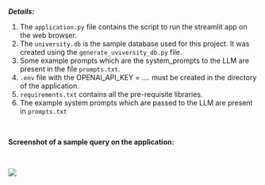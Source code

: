 ***Details:***

1. The `application.py` file contains the script to run the streamlit app on the web browser.
2. The `university.db` is the sample database used for this project. It was created using the `generate_uviversity_db.py` file.
3. Some example prompts which are the system_prompts to the LLM are present in the file `prompts.txt`.
4. `.env` file with the OPENAI_API_KEY = .... must be created in the directory of the application.
5. `requirements.txt` contains all the pre-requisite libraries.
6. The example system prompts which are passed to the LLM are present in `prompts.txt`

&nbsp;
&nbsp;


**Screenshot of a sample query on the application:**

&nbsp;
&nbsp;

![](https://github.com/Rakshith-Ram/LLM_SQL_generator/blob/main/SQL-Query-Generator.png)
